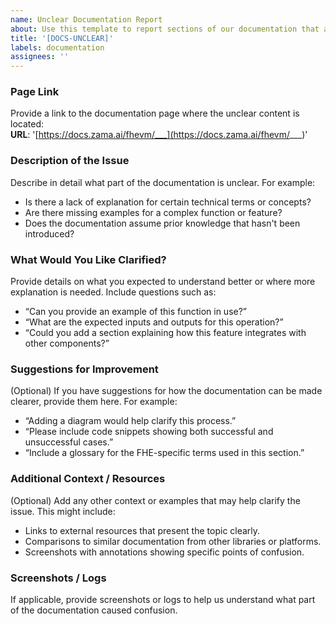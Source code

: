 ```yaml
---
name: Unclear Documentation Report
about: Use this template to report sections of our documentation that are unclear, confusing, or require further explanation.
title: '[DOCS-UNCLEAR]'
labels: documentation
assignees: ''
---
```


### **Page Link**  
Provide a link to the documentation page where the unclear content is located:  
**URL**: '[https://docs.zama.ai/fhevm/___](https://docs.zama.ai/fhevm/___)'  

### **Description of the Issue**  
Describe in detail what part of the documentation is unclear. For example:

- Is there a lack of explanation for certain technical terms or concepts?
- Are there missing examples for a complex function or feature?
- Does the documentation assume prior knowledge that hasn't been introduced?

### **What Would You Like Clarified?**  
Provide details on what you expected to understand better or where more explanation is needed. Include questions such as:

- “Can you provide an example of this function in use?”  
- “What are the expected inputs and outputs for this operation?”  
- “Could you add a section explaining how this feature integrates with other components?”

### **Suggestions for Improvement**  
(Optional) If you have suggestions for how the documentation can be made clearer, provide them here. For example:

- “Adding a diagram would help clarify this process.”  
- “Please include code snippets showing both successful and unsuccessful cases.”  
- “Include a glossary for the FHE-specific terms used in this section.”

### **Additional Context / Resources**  
(Optional) Add any other context or examples that may help clarify the issue. This might include:

- Links to external resources that present the topic clearly.  
- Comparisons to similar documentation from other libraries or platforms.  
- Screenshots with annotations showing specific points of confusion.

### **Screenshots / Logs**  
If applicable, provide screenshots or logs to help us understand what part of the documentation caused confusion.
